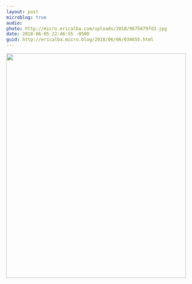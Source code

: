 ```yaml
---
layout: post
microblog: true
audio: 
photo: http://micro.ericalba.com/uploads/2018/9675679fd3.jpg
date: 2018-06-05 22:46:55 -0500
guid: http://ericalba.micro.blog/2018/06/06/034655.html
---
```



<img src="http://micro.ericalba.com/uploads/2018/9675679fd3.jpg" width="480" height="600" />
